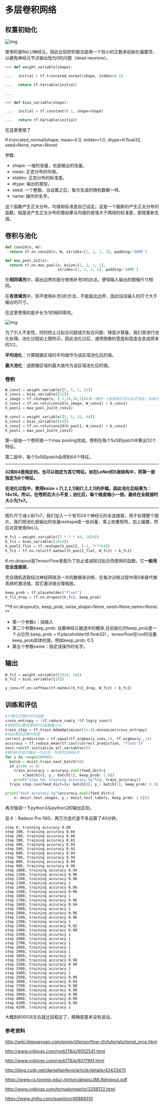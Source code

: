 

# 多层卷积网络

## 权重初始化



![img](http://images2015.cnblogs.com/blog/1015872/201611/1015872-20161110214243420-685796554.png)

使用的是ReLU神经元，因此比较好的做法是用一个较小的正数来初始化偏置项，以避免神经元节点输出恒为0的问题（dead neurons）。

```python
>>> def weight_variable(shape):

...   initial = tf.truncated_normal(shape, stddev=0.1)

...   return tf.Variable(initial)

... 

>>> def bias_variable(shape):

...   initial = tf.constant(0.1, shape=shape)

...   return tf.Variable(initial)


```

在这里使用了

tf.truncated_normal(shape, mean=0.0, stddev=1.0, dtype=tf.float32, seed=None, name=None)

参数:

- shape: 一维的张量，也是输出的张量。
- mean: 正态分布的均值。 
- stddev: 正态分布的标准差。
- dtype: 输出的类型。
- seed: 一个整数，当设置之后，每次生成的随机数都一样。
- name: 操作的名字。

这个函数产生正太分布，均值和标准差自己设定。这是一个截断的产生正太分布的函数，就是说产生正太分布的值如果与均值的差值大于两倍的标准差，那就重新生成。

## 卷积与池化

```python
def conv2d(x, W):
  return tf.nn.conv2d(x, W, strides=[1, 1, 1, 1], padding='SAME')

def max_pool_2x2(x):
  return tf.nn.max_pool(x, ksize=[1, 2, 2, 1],
                        strides=[1, 2, 2, 1], padding='SAME')
```

在**相同填充**中，超出边界的部分使用补充0的办法，使得输入输出的图像尺寸相同。

在**有效填充**中，则不使用补充0的方法，不能超出边界，因此往往输入的尺寸大于输出的尺寸。

在这里使用的是步长为1的相同填充。

![img](http://images2015.cnblogs.com/blog/1015872/201611/1015872-20161107225730639-1656228312.gif)

为了引入不变性，同时防止过拟合问题或欠拟合问题、降低计算量，我们常进行池化处理。池化过程如上图所示。因此池化过后，通常图像的宽度和高度会变成原来的1/2。

**平均池化**：计算图像区域的平均值作为该区域池化后的值。

**最大池化**：选图像区域的最大值作为该区域池化后的值。

### 卷积

```python
W_conv1 = weight_variable([5, 5, 1, 32])
b_conv1 = bias_variable([32])
x_image = tf.reshape(x, [-1,28,28,1])#第一维的－1是指我们可以先不指定，如果为rgb彩色图则第四维为3
h_conv1 = tf.nn.relu(conv2d(x_image, W_conv1) + b_conv1)
h_pool1 = max_pool_2x2(h_conv1)
```

```python
W_conv2 = weight_variable([5, 5, 32, 64])
b_conv2 = bias_variable([64])
h_conv2 = tf.nn.relu(conv2d(h_pool1, W_conv2) + b_conv2)
h_pool2 = max_pool_2x2(h_conv2)
```

第一层由一个卷积接一个max pooling完成。卷积在每个5x5的patch中算出32个特征。

第二层中，每个5x5的patch会得到64个特征。

---

**32和64是指定的。也可以指定为其它特征。如在LeNet的5层结构中，将第一层指定为6个特征。**

**在池化过程中，使用ksize = [1,2,2,1]和[1,2,2,1]的步幅，因此池化后结果为：14x14。所以，在卷积后大小不变；池化后，每个维度缩小一倍。最终在全联接时大小为7x7。**

---

图片尺寸减小到7x7，我们加入一个有1024个神经元的全连接层，用于处理整个图片。我们把池化层输出的张量reshape成一些向量，乘上权重矩阵，加上偏置，然后对其使用ReLU。

```python
W_fc1 = weight_variable([7 * 7 * 64, 1024])
b_fc1 = bias_variable([1024])
h_pool2_flat = tf.reshape(h_pool2, [-1, 7*7*64])
h_fc1 = tf.nn.relu(tf.matmul(h_pool2_flat, W_fc1) + b_fc1)
```

tf.nn.dropout是TensorFlow里面为了防止或减轻过拟合而使用的函数，它**一般用在全连接层**。

完全随机选取经过神经网络流一半的数据来训练，在每次训练过程中用0来替代被丢掉的激活值，其它激活值合理缩放。

```python
keep_prob = tf.placeholder("float")
h_fc1_drop = tf.nn.dropout(h_fc1, keep_prob)
```

**tf.nn.dropout(x, keep_prob, noise_shape=None, seed=None,name=None) **

* 第一个参数x：指输入
* 第二个参数keep_prob: 设置神经元被选中的概率,在初始化时keep_prob是一个占位符,keep_prob = tf.placeholder(tf.float32) 。tensorflow在run时设置keep_prob具体的值，例如keep_prob: 0.5
* 第五个参数name：指定该操作的名字。

## 输出

```python
W_fc2 = weight_variable([1024, 10])
b_fc2 = bias_variable([10])

y_conv=tf.nn.softmax(tf.matmul(h_fc1_drop, W_fc2) + b_fc2)
```

## 训练和评估

```python
#计算交叉熵的代价函数
cross_entropy = -tf.reduce_sum(y_*tf.log(y_conv))
#使用优化算法使得代价函数最小化
train_step = tf.train.AdamOptimizer(1e-4).minimize(cross_entropy)
#找出预测正确的标签
correct_prediction = tf.equal(tf.argmax(y_conv,1), tf.argmax(y_,1))
accuracy = tf.reduce_mean(tf.cast(correct_prediction, "float"))
sess.run(tf.initialize_all_variables())
#每100次迭代输出一次日志，共迭代20000次
for i in range(20000):
  batch = mnist.train.next_batch(50)
  if i%100 == 0:
    train_accuracy = accuracy.eval(feed_dict={
        x:batch[0], y_: batch[1], keep_prob: 1.0})
    print("step %d, training accuracy %g"%(i, train_accuracy))
  train_step.run(feed_dict={x: batch[0], y_: batch[1], keep_prob: 0.5})

print("test accuracy %g"%accuracy.eval(feed_dict={
    x: mnist.test.images, y_: mnist.test.labels, keep_prob: 1.0}))
```

再次强调一下python3与python2的输出区别。

显卡：Radeon Pro 560，两万次迭代差不多运算了40分钟。

```
step 0, training accuracy 0.08
step 100, training accuracy 0.66
step 200, training accuracy 0.86
step 300, training accuracy 0.82
step 400, training accuracy 0.94
step 500, training accuracy 0.92
step 600, training accuracy 0.94
step 700, training accuracy 0.94
step 800, training accuracy 0.94
step 900, training accuracy 0.98
step 1000, training accuracy 0.94
step 1100, training accuracy 0.96
step 1200, training accuracy 0.96
step 1300, training accuracy 1
step 1400, training accuracy 0.96
step 1500, training accuracy 0.96
step 1600, training accuracy 1
step 1700, training accuracy 0.96
step 1800, training accuracy 0.94
step 1900, training accuracy 1
step 2000, training accuracy 0.96
step 2100, training accuracy 0.96
step 2200, training accuracy 1
step 2300, training accuracy 0.92
step 2400, training accuracy 0.98
step 2500, training accuracy 1
step 2600, training accuracy 1
step 2700, training accuracy 1
step 2800, training accuracy 1
step 2900, training accuracy 1
step 3000, training accuracy 1
step 3100, training accuracy 0.98
step 3200, training accuracy 0.98
step 3300, training accuracy 1
step 3400, training accuracy 1
step 3500, training accuracy 0.96
step 3600, training accuracy 0.94
step 3700, training accuracy 0.98
step 3800, training accuracy 0.98
step 3900, training accuracy 0.98
step 4000, training accuracy 0.98
step 4100, training accuracy 0.98
step 4200, training accuracy 1
```

大概到8000次左右就比较稳定了，精确度基本没有波动。

### 参考资料

http://wiki.jikexueyuan.com/project/tensorflow-zh/tutorials/mnist_pros.html

http://www.cnblogs.com/rgvb178/p/6052541.html

http://www.cnblogs.com/rgvb178/p/6017991.html

http://blog.csdn.net/danieljianfeng/article/details/42433475

https://www.cs.toronto.edu/~hinton/absps/JMLRdropout.pdf

http://www.cnblogs.com/tornadomeet/p/3258122.html

https://www.zhihu.com/question/46889310